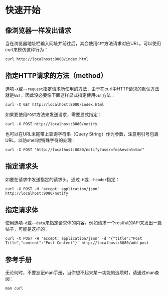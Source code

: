 # 快速开始

## 像浏览器一样发出请求

当在浏览器地址栏输入网址并前往后，其会使用`GET`方法请求对应URL。可以使用curl来模仿这种行为：

```shell
curl http://localhost:8080/index.html
```

## 指定HTTP请求的方法（method）

选项`-X`或`--request`指定请求所使用的方法，由于在curl中HTTP请求的默认方法就是`GET`，因此没必要像下面这样显式指定使用`GET`方法：

```shell
curl -X GET http://localhost:8080/index.html
```

如果要使用`POST`方法来发送请求，需要显式指定：

```shell
curl -X POST http://localhost:8080/notify
```

也可以在URL末尾带上查询字符串（Query String）作为参数，注意用引号包裹URL，以防shell对特殊字符的处理：

```shell
curl -X POST "http://localhost:8080/notify?user=foo&event=bar"
```

## 指定请求头

如要在请求中发送指定的请求头，通过`-H`或`--header`指定：

```shell
curl -X POST -H 'accept: application/json' http://localhost:8080/notify
```

## 指定请求体

使用选项`-d`或`--data`来指定请求体的内容。例如请求一个restful的API来发出一篇帖子，可能是这样的：

```shell
curl -X POST -H 'accept: application/json' -d '{"title":"Post Title","content":"Post Content"}' http://localhost:8080/add-post
```

## 参考手册

无论何时，不要忘记man手册，当你想不起来某一功能的选项时，请通过man查阅：

```shell
man curl
```
